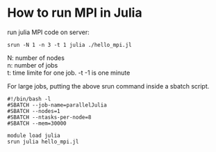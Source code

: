 # How to run MPI in Julia

run julia MPI code on server:
```
srun -N 1 -n 3 -t 1 julia ./hello_mpi.jl
```
N: number of nodes  
n: number of jobs  
t: time limite for one job. -t -1 is one minute  

For large jobs, putting the above srun command inside a sbatch script.
```
#!/bin/bash -l
#SBATCH --job-name=parallelJulia
#SBATCH --nodes=1
#SBATCH --ntasks-per-node=8
#SBATCH --mem=30000

module load julia
srun julia hello_mpi.jl
```
